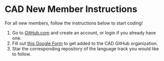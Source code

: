# CAD New Member Instructions
For all new members, follow the instructions below to start coding!

1. Go to [GitHub.com](http://github.com) and create an account, or login if you already have one.
2. Fill out [this Google Form](https://goo.gl/forms/bCttr6GAepJSmhj72) to get added to the CAD GitHub organization.
4. Star the corresponding repository of the language track you would like to follow.

